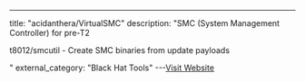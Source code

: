 ---
title: "acidanthera/VirtualSMC"
description: "SMC (System Management Controller) for pre-T2


t8012/smcutil - Create SMC binaries from update payloads

"
external_category: "Black Hat Tools"
---[Visit Website](https://github.com/acidanthera/VirtualSMC)


